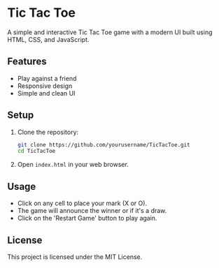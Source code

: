 # Tic Tac Toe

A simple and interactive Tic Tac Toe game with a modern UI built using HTML, CSS, and JavaScript.

## Features
- Play against a friend
- Responsive design
- Simple and clean UI

## Setup
1. Clone the repository:
   ```bash
   git clone https://github.com/yourusername/TicTacToe.git
   cd TicTacToe
   ```
2. Open `index.html` in your web browser.

## Usage
- Click on any cell to place your mark (X or O).
- The game will announce the winner or if it's a draw.
- Click on the 'Restart Game' button to play again.

## License
This project is licensed under the MIT License.